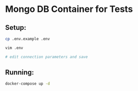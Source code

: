 # Mongo DB Container for Tests

## Setup:

```bash
cp .env.example .env

vim .env

# edit connection parameters and save
```

## Running:

```bash
docker-compose up -d
```
